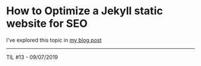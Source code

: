 # How to Optimize a Jekyll static website for SEO

I've explored this topic in
[my blog post](https://jsinibardy.com/optimize-seo-jekyll)

---
TIL #13 - 09/07/2019